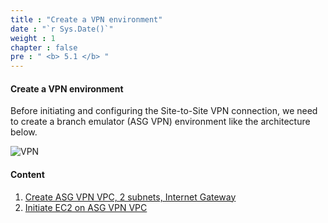 ```yaml
---
title : "Create a VPN environment"
date : "`r Sys.Date()`"
weight : 1
chapter : false
pre : " <b> 5.1 </b> "
---
```


#### Create a VPN environment

Before initiating and configuring the Site-to-Site VPN connection, we need to create a branch emulator (ASG VPN) environment like the architecture below.

![VPN](/images/5-CreateVPNenv/vpn.png?featherlight=false&width=90pc)

#### Content

1. [Create ASG VPN VPC, 2 subnets, Internet Gateway](5.1.1-createvpnvpc/)
2. [Initiate EC2 on ASG VPN VPC](5.1.2-createec2vpn/)

